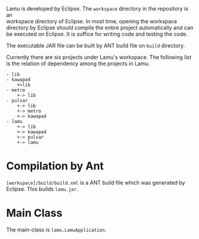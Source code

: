 Lamu is developed by Eclipse. The `workspace` directory in the repository is an  
workspace directory of Eclipse. In most time, opening the workspace directory 
by Eclipse should compile the entire project automatically and can be executed 
on Eclipse. It is suffice for writing code and testing the code.

The executable JAR file can  be built by ANT build file on `build` directory.

Currently there are six projects under Lamu's workspace. The following list is
the relation of dependency among the projects in Lamu.

```memo
- lib
- kawapad
    +>lib
- metro 
    +-> lib
- pulsar 
    +-> lib
    +-> metro
    +-> kawapad
- lamu
    +-> lib
    +-> kawapad
    +-> pulsar
    +-> lamu
```

# Compilation by Ant #
`[workspace]/build/build.xml` is a ANT build file which was generated by
Eclipse. This builds `lamu.jar`.

# Main Class #
The main-class is `lamu.LamuApplication`.


